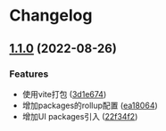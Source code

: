 # Changelog

## [1.1.0](https://github.com/WayNian/way-ui/compare/v1.0.0...v1.1.0) (2022-08-26)


### Features

* 使用vite打包 ([3d1e674](https://github.com/WayNian/way-ui/commit/3d1e674a4d740bfbd2c987dbf04928e82d7d7900))
* 增加packages的rollup配置 ([ea18064](https://github.com/WayNian/way-ui/commit/ea18064f7e8b934c1d8ed07b6a43a726dea51d59))
* 增加UI packages引入 ([22f34f2](https://github.com/WayNian/way-ui/commit/22f34f2244330d48511f0b9c229be8534db2d556))

